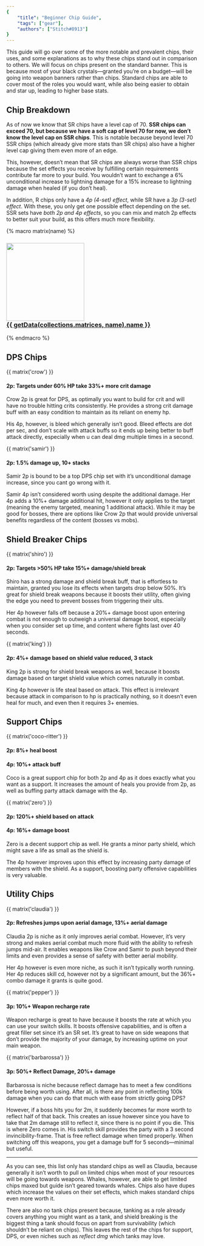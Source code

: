 ```yaml
---
{
	"title": "Beginner Chip Guide",
	"tags": ["gear"],
	"authors": ["Stitch#8913"]
}
---
```


This guide will go over some of the more notable and prevalent chips, their uses, and some explanations as to why these chips stand out in comparison to others. We will focus on chips present on the standard banner. This is because most of your black crystals—granted you’re on a budget—will be going into weapon banners rather than chips. Standard chips are able to cover most of the roles you would want, while also being easier to obtain and star up, leading to higher base stats.

## Chip Breakdown
As of now we know that SR chips have a level cap of 70. **SSR chips can exceed 70, but because we have a soft cap of level 70 for now, we don’t know the level cap on SSR chips**. This is notable because beyond level 70 SSR chips (which already give more stats than SR chips) also have a higher level cap giving them even more of an edge.

This, however, doesn’t mean that SR chips are always worse than SSR chips because the set effects you receive by fulfilling certain requirements contribute far more to your build. You wouldn’t want to exchange a 6% unconditional increase to lightning damage for a 15% increase to lightning damage when healed (if you don’t heal).

In addition, R chips only have a *4p (4-set) effect*, while SR have a *3p (3-set) effect*. With these, you only get one possible effect depending on the set. SSR sets have *both 2p and 4p effects*, so you can mix and match 2p effects to better suit your build, as this offers much more flexibility.

{% macro matrix(name) %}
<h3 class="card block">
	<div class="item-frame mb-2xs" data-variant="matrix">
		<img src="/assets/images/chip/{{ name }}.png" alt="" width="205" height="205">
	</div>
	<a href="{{ getCollection(collections.matrices, name).url }}" data-underline="on-hover">
		{{ getData(collections.matrices, name).name }}
	</a>
</h3>
{% endmacro %}

## DPS Chips
{{ matrix('crow') }}
#### 2p: **Targets under 60% HP take 33%+ more crit damage**
Crow 2p is great for DPS, as optimally you want to build for crit and will have no trouble hitting crits consistently. He provides a strong crit damage buff with an easy condition to maintain as its reliant on enemy hp.

His 4p, however, is bleed which generally isn’t good. Bleed effects are dot per sec, and don’t scale with attack buffs so it ends up being better to buff attack directly, especially when u can deal dmg multiple times in a second.

{{ matrix('samir') }}
#### 2p: **1.5% damage up, 10+ stacks**
Samir 2p is bound to be a top DPS chip set with it’s unconditional damage increase, since you cant go wrong with it.

Samir 4p isn’t considered worth using despite the additional damage. Her 4p adds a 10%+ damage additional hit, however it only applies to the target (meaning the enemy targeted, meaning 1 additional attack). While it may be good for bosses, there are options like Crow 2p that would provide universal benefits regardless of the content (bosses vs mobs).

## Shield Breaker Chips
{{ matrix('shiro') }}
#### 2p: **Targets >50% HP take 15%+ damage/shield break**
Shiro has a strong damage and shield break buff, that is effortless to maintain, granted you lose its effects when targets drop below 50%. It’s great for shield break weapons because it boosts their utility, often giving the edge you need to prevent bosses from triggering their ults.

Her 4p however falls off because a 20%+ damage boost upon entering combat is not enough to outweigh a universal damage boost, especially when you consider set up time, and content where fights last over 40 seconds.

{{ matrix('king') }}
#### 2p: **4%+ damage based on shield value reduced, 3 stack**
King 2p is strong for shield break weapons as well, because it boosts damage based on target shield value which comes naturally in combat.

King 4p however is life steal based on attack. This effect is irrelevant because attack in comparison to hp is practically nothing, so it doesn’t even heal for much, and even then it requires 3+ enemies.

## Support Chips
{{ matrix('coco-ritter') }}
#### 2p: **8%+ heal boost**
#### 4p: **10%+ attack buff**
Coco is a great support chip for both 2p and 4p as it does exactly what you want as a support. It increases the amount of heals you provide from 2p, as well as buffing party attack damage with the 4p.

{{ matrix('zero') }}
#### 2p: **120%+ shield based on attack**
#### 4p: **16%+ damage boost**
Zero is a decent support chip as well. He grants a minor party shield, which might save a life as small as the shield is.

The 4p however improves upon this effect by increasing party damage of members with the shield. As a support, boosting party offensive capabilities is very valuable.

## Utility Chips
{{ matrix('claudia') }}
#### 2p: **Refreshes jumps upon aerial damage, 13%+ aerial damage**
Claudia 2p is niche as it only improves aerial combat. However, it’s very strong and makes aerial combat much more fluid with the ability to refresh jumps mid-air. It enables weapons like Crow and Samir to push beyond their limits and even provides a sense of safety with better aerial mobility.

Her 4p however is even more niche, as such it isn’t typically worth running. Her 4p reduces skill cd, however not by a significant amount, but the 36%+ combo damage it grants is quite good.

{{ matrix('pepper') }}
#### 3p: **10%+ Weapon recharge rate**
Weapon recharge is great to have because it boosts the rate at which you can use your switch skills. It boosts offensive capabilities, and is often a great filler set since it’s an SR set. It’s great to have on side weapons that don’t provide the majority of your damage, by increasing uptime on your main weapon.

{{ matrix('barbarossa') }}
#### 3p: **50%+ Reflect Damage, 20%+ damage**
Barbarossa is niche because reflect damage has to meet a few conditions before being worth using. After all, is there any point in reflecting 100k damage when you can do that much with ease from strictly going DPS?

However, if a boss hits you for 2m, it suddenly becomes far more worth to reflect half of that back. This creates an issue however since you have to take that 2m damage still to reflect it, since there is no point if you die. This is where Zero comes in. His switch skill provides the party with a 3 second invincibility-frame. That is free reflect damage when timed properly. When switching off this weapons, you get a damage buff for 5 seconds—minimal but useful.

***

As you can see, this list only has standard chips as well as Claudia, because generally it isn’t worth to pull on limited chips when most of your resources will be going towards weapons. Whales, however, are able to get limited chips maxed but guide isn’t geared towards whales. Chips also have dupes which increase the values on their set effects, which makes standard chips even more worth it.

There are also no tank chips present because, tanking as a role already covers anything you might want as a tank, and shield breaking is the biggest thing a tank should focus on apart from survivability (which shouldn’t be reliant on chips). This leaves the rest of the chips for support, DPS, or even niches such as *reflect dmg* which tanks may love.
